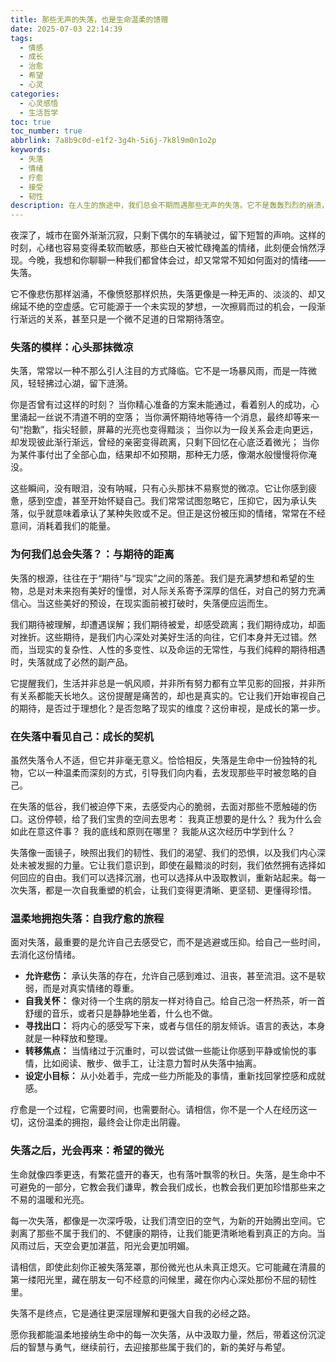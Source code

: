 ```yaml
---
title: 那些无声的失落，也是生命温柔的馈赠
date: 2025-07-03 22:14:39
tags:
  - 情感
  - 成长
  - 治愈
  - 希望
  - 心灵
categories:
  - 心灵感悟
  - 生活哲学
toc: true
toc_number: true
abbrlink: 7a8b9c0d-e1f2-3g4h-5i6j-7k8l9m0n1o2p
keywords:
  - 失落
  - 情绪
  - 疗愈
  - 接受
  - 韧性
description: 在人生的旅途中，我们总会不期而遇那些无声的失落。它不是轰轰烈烈的崩溃，而是心头悄然泛起的涟漪，是期待落空后的微凉。这篇文章，想与你一同走近这份失落，理解它，拥抱它，并从中汲取力量，让它成为我们生命中，一份温柔而深刻的馈赠。
---
```


夜深了，城市在窗外渐渐沉寂，只剩下偶尔的车辆驶过，留下短暂的声响。这样的时刻，心绪也容易变得柔软而敏感，那些白天被忙碌掩盖的情绪，此刻便会悄然浮现。今晚，我想和你聊聊一种我们都曾体会过，却又常常不知如何面对的情绪——失落。

它不像悲伤那样汹涌，不像愤怒那样炽热，失落更像是一种无声的、淡淡的、却又绵延不绝的空虚感。它可能源于一个未实现的梦想，一次擦肩而过的机会，一段渐行渐远的关系，甚至只是一个微不足道的日常期待落空。

### 失落的模样：心头那抹微凉

失落，常常以一种不那么引人注目的方式降临。它不是一场暴风雨，而是一阵微风，轻轻拂过心湖，留下涟漪。

你是否曾有过这样的时刻？
当你精心准备的方案未能通过，看着别人的成功，心里涌起一丝说不清道不明的空落；
当你满怀期待地等待一个消息，最终却等来一句“抱歉”，指尖轻颤，屏幕的光亮也变得黯淡；
当你以为一段关系会走向更远，却发现彼此渐行渐远，曾经的亲密变得疏离，只剩下回忆在心底泛着微光；
当你为某件事付出了全部心血，结果却不如预期，那种无力感，像潮水般慢慢将你淹没。

这些瞬间，没有眼泪，没有呐喊，只有心头那抹不易察觉的微凉。它让你感到疲惫，感到空虚，甚至开始怀疑自己。我们常常试图忽略它，压抑它，因为承认失落，似乎就意味着承认了某种失败或不足。但正是这份被压抑的情绪，常常在不经意间，消耗着我们的能量。

### 为何我们总会失落？：与期待的距离

失落的根源，往往在于“期待”与“现实”之间的落差。我们是充满梦想和希望的生物，总是对未来抱有美好的憧憬，对人际关系寄予深厚的信任，对自己的努力充满信心。当这些美好的预设，在现实面前被打破时，失落便应运而生。

我们期待被理解，却遭遇误解；我们期待被爱，却感受疏离；我们期待成功，却面对挫折。这些期待，是我们内心深处对美好生活的向往，它们本身并无过错。然而，当现实的复杂性、人性的多变性、以及命运的无常性，与我们纯粹的期待相遇时，失落就成了必然的副产品。

它提醒我们，生活并非总是一帆风顺，并非所有努力都有立竿见影的回报，并非所有关系都能天长地久。这份提醒是痛苦的，却也是真实的。它让我们开始审视自己的期待，是否过于理想化？是否忽略了现实的维度？这份审视，是成长的第一步。

### 在失落中看见自己：成长的契机

虽然失落令人不适，但它并非毫无意义。恰恰相反，失落是生命中一份独特的礼物，它以一种温柔而深刻的方式，引导我们向内看，去发现那些平时被忽略的自己。

在失落的低谷，我们被迫停下来，去感受内心的脆弱，去面对那些不愿触碰的伤口。这份停顿，给了我们宝贵的空间去思考：
我真正想要的是什么？
我为什么会如此在意这件事？
我的底线和原则在哪里？
我能从这次经历中学到什么？

失落像一面镜子，映照出我们的韧性、我们的渴望、我们的恐惧，以及我们内心深处未被发掘的力量。它让我们意识到，即使在最黯淡的时刻，我们依然拥有选择如何回应的自由。我们可以选择沉溺，也可以选择从中汲取教训，重新站起来。每一次失落，都是一次自我重塑的机会，让我们变得更清晰、更坚韧、更懂得珍惜。

### 温柔地拥抱失落：自我疗愈的旅程

面对失落，最重要的是允许自己去感受它，而不是逃避或压抑。给自己一些时间，去消化这份情绪。

*   **允许悲伤：** 承认失落的存在，允许自己感到难过、沮丧，甚至流泪。这不是软弱，而是对真实情绪的尊重。
*   **自我关怀：** 像对待一个生病的朋友一样对待自己。给自己泡一杯热茶，听一首舒缓的音乐，或者只是静静地坐着，什么也不做。
*   **寻找出口：** 将内心的感受写下来，或者与信任的朋友倾诉。语言的表达，本身就是一种释放和整理。
*   **转移焦点：** 当情绪过于沉重时，可以尝试做一些能让你感到平静或愉悦的事情，比如阅读、散步、做手工，让注意力暂时从失落中抽离。
*   **设定小目标：** 从小处着手，完成一些力所能及的事情，重新找回掌控感和成就感。

疗愈是一个过程，它需要时间，也需要耐心。请相信，你不是一个人在经历这一切，这份温柔的拥抱，最终会让你走出阴霾。

### 失落之后，光会再来：希望的微光

生命就像四季更迭，有繁花盛开的春天，也有落叶飘零的秋日。失落，是生命中不可避免的一部分，它教会我们谦卑，教会我们成长，也教会我们更加珍惜那些来之不易的温暖和光亮。

每一次失落，都像是一次深呼吸，让我们清空旧的空气，为新的开始腾出空间。它剥离了那些不属于我们的、不健康的期待，让我们能更清晰地看到真正的方向。当风雨过后，天空会更加湛蓝，阳光会更加明媚。

请相信，即使此刻你正被失落笼罩，那份微光也从未真正熄灭。它可能藏在清晨的第一缕阳光里，藏在朋友一句不经意的问候里，藏在你内心深处那份不屈的韧性里。

失落不是终点，它是通往更深层理解和更强大自我的必经之路。

愿你我都能温柔地接纳生命中的每一次失落，从中汲取力量，然后，带着这份沉淀后的智慧与勇气，继续前行，去迎接那些属于我们的，新的美好与希望。
